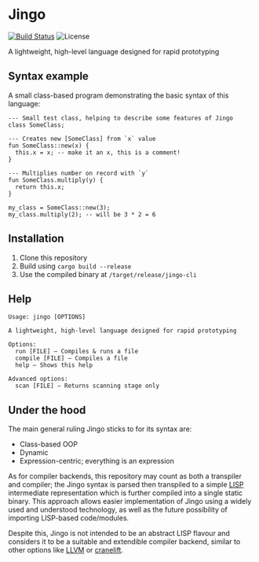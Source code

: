 # Jingo

[![Build Status](https://img.shields.io/endpoint.svg?url=https%3A%2F%2Factions-badge.atrox.dev%2Fowez%2Fjingo%2Fbadge&style=for-the-badge)](https://actions-badge.atrox.dev/owez/jingo/goto)
![License](https://img.shields.io/github/license/owez/jingo?style=for-the-badge)

A lightweight, high-level language designed for rapid prototyping

## Syntax example

A small class-based program demonstrating the basic syntax of this language:

```none
--- Small test class, helping to describe some features of Jingo
class SomeClass;

--- Creates new [SomeClass] from `x` value
fun SomeClass::new(x) {
  this.x = x; -- make it an x, this is a comment!
}

--- Multiplies number on record with `y`
fun SomeClass.multiply(y) {
  return this.x;
}

my_class = SomeClass::new(3);
my_class.multiply(2); -- will be 3 * 2 = 6
```

## Installation

1. Clone this repository
2. Build using `cargo build --release`
3. Use the compiled binary at `/target/release/jingo-cli`

## Help

```none
Usage: jingo [OPTIONS]

A lightweight, high-level language designed for rapid prototyping

Options:
  run [FILE] — Compiles & runs a file
  compile [FILE] — Compiles a file
  help — Shows this help

Advanced options:
  scan [FILE] — Returns scanning stage only
```

## Under the hood

The main general ruling Jingo sticks to for its syntax are:

- Class-based OOP
- Dynamic
- Expression-centric; everything is an expression

As for compiler backends, this repository may count as both a transpiler and compiler; the Jingo syntax is parsed then transpiled to a simple [LISP](https://en.wikipedia.org/wiki/Lisp_(programming_language)) intermediate representation which is further compiled into a single static binary. This approach allows easier implementation of Jingo using a widely used and understood technology, as well as the future possibility of importing LISP-based code/modules.

Despite this, Jingo is not intended to be an abstract LISP flavour and considers it to be a suitable and extendible compiler backend, similar to other options like [LLVM](https://en.wikipedia.org/wiki/LLVM) or [cranelift](https://github.com/bytecodealliance/wasmtime/tree/main/cranelift).
